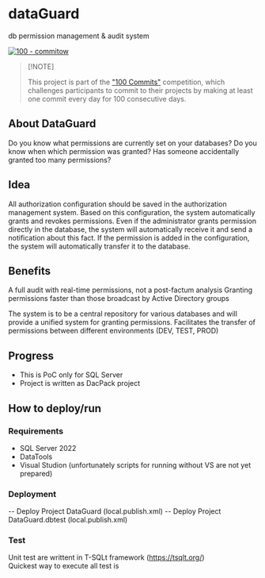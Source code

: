 

# dataGuard

db permission management & audit system

[![100 - commitow](https://img.shields.io/badge/100%20-commitow-lightgreen.svg)](https://100commitow.pl)

> \[!NOTE]
>
> This project is part of the ["100 Commits"](https://100commitow.pl/) competition, which challenges participants to commit to their projects by making at least one commit every day for 100 consecutive days.
>


## About DataGuard 

Do you know what permissions are currently set on your databases?
Do you know when which permission was granted?
Has someone accidentally granted too many permissions?


## Idea

All authorization configuration should be saved in the authorization management system.
Based on this configuration, the system automatically grants and revokes permissions. Even if the administrator grants permission directly in the database, the system will automatically receive it and send a notification about this fact.
If the permission is added in the configuration, the system will automatically transfer it to the database.


## Benefits
A full audit with real-time permissions, not a post-factum analysis
Granting permissions faster than those broadcast by Active Directory groups

The system is to be a central repository for various databases and will provide a unified system for granting permissions.
Facilitates the transfer of permissions between different environments (DEV, TEST, PROD)


## Progress
- This is PoC only for SQL Server
- Project is written as DacPack project

## How to  deploy/run
### Requirements
- SQL Server 2022
- DataTools
- Visual Studion (unfortunately scripts for running without VS are not yet prepared)

### Deployment
-- Deploy Project DataGuard (local.publish.xml)
-- Deploy Project DataGuard.dbtest (local.publish.xml)

### Test 
Unit test are writtent in T-SQLt framework (https://tsqlt.org/)  
Quickest way to execute all test is  